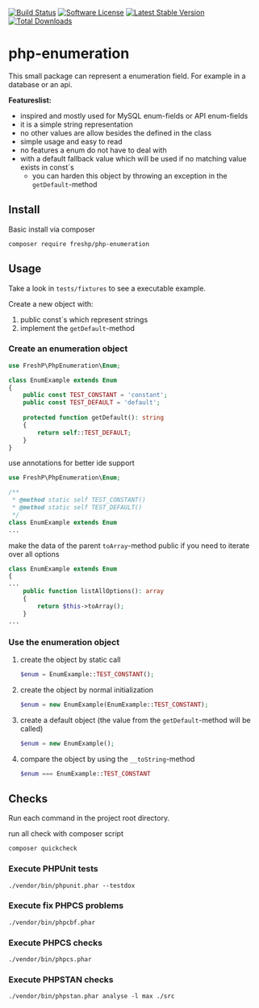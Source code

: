 [![Build Status](https://travis-ci.org/freshp/php-enumeration.svg?branch=master)](https://travis-ci.org/freshp/php-enumeration)
[![Software License](https://img.shields.io/badge/license-MIT-brightgreen.svg)](LICENSE)
[![Latest Stable Version](https://poser.pugx.org/freshp/php-enumeration/v/stable)](https://packagist.org/packages/freshp/php-enumeration)
[![Total Downloads](https://poser.pugx.org/freshp/php-enumeration/downloads)](https://packagist.org/packages/freshp/php-enumeration)

# php-enumeration

This small package can represent a enumeration field. For example in a database or an api.

**Featureslist:** 
* inspired and mostly used for MySQL enum-fields or API enum-fields
* it is a simple string representation
* no other values are allow besides the defined in the class
* simple usage and easy to read
* no features a enum do not have to deal with
* with a default fallback value which will be used if no matching value exists in const´s
   * you can harden this object by throwing an exception in the `getDefault`-method 

## Install

Basic install via composer
```
composer require freshp/php-enumeration
```

##  Usage

Take a look in `tests/fixtures` to see a executable example.

Create a new object with:
1. public const´s which represent strings
2. implement the `getDefault`-method
 
### Create an enumeration object
```php
use FreshP\PhpEnumeration\Enum;

class EnumExample extends Enum
{
    public const TEST_CONSTANT = 'constant';
    public const TEST_DEFAULT = 'default';
    
    protected function getDefault(): string
    {
        return self::TEST_DEFAULT;
    }
}
```

use annotations for better ide support

```php
use FreshP\PhpEnumeration\Enum;

/**
 * @method static self TEST_CONSTANT()
 * @method static self TEST_DEFAULT()
 */
class EnumExample extends Enum
...
```

make the data of the parent `toArray`-method public if you need to iterate over all options

```php
class EnumExample extends Enum
{
...
    public function listAllOptions(): array
    {
        return $this->toArray();
    }
...
```

### Use the enumeration object
1. create the object by static call
    ```php
    $enum = EnumExample::TEST_CONSTANT();
    ```

1. create the object by normal initialization
    ```php
    $enum = new EnumExample(EnumExample::TEST_CONSTANT);
    ```
   
1. create a default object (the value from the `getDefault`-method will be called)
    ```php
    $enum = new EnumExample();
    ```
   
1. compare the object by using the `__toString`-method
    ```php
   $enum === EnumExample::TEST_CONSTANT
    ```

## Checks
Run each command in the project root directory.

run all check with composer script
```
composer quickcheck
```

### Execute PHPUnit tests
```
./vendor/bin/phpunit.phar --testdox
```

### Execute fix PHPCS problems
```
./vendor/bin/phpcbf.phar
```

### Execute PHPCS checks
```
./vendor/bin/phpcs.phar
```

### Execute PHPSTAN checks
```
./vendor/bin/phpstan.phar analyse -l max ./src
```
